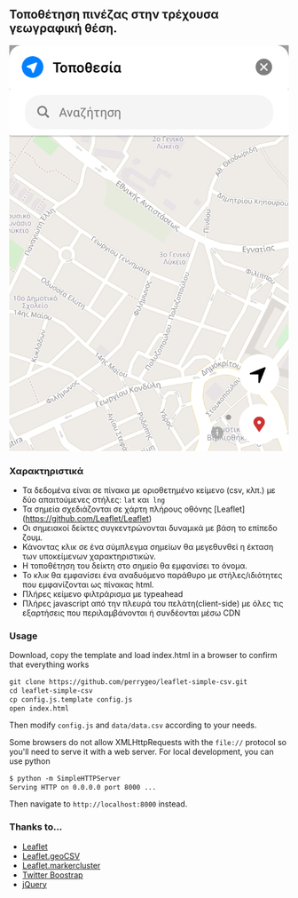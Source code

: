 ## Τοποθέτηση πινέζας στην τρέχουσα γεωγραφική θέση.

<img src="https://github.com/geopap75/leaflet-simple-csv/blob/master/img/Screenshot_20191027-113817.png"  alt="Leaflet"/>

### 
### Χαρακτηριστικά
* Τα δεδομένα είναι σε πίνακα με οριοθετημένο κείμενο (csv, κλπ.) με δύο απαιτούμενες στήλες: `lat` και` lng`
* Τα σημεία σχεδιάζονται σε χάρτη πλήρους οθόνης [Leaflet] (https://github.com/Leaflet/Leaflet)
* Οι σημειακοί δείκτες συγκεντρώνονται δυναμικά με βάση το επίπεδο ζουμ.
* Κάνοντας κλικ σε ένα σύμπλεγμα σημείων θα μεγεθυνθεί η έκταση των υποκείμενων χαρακτηριστικών.
* Η τοποθέτηση του δείκτη στο σημείο θα εμφανίσει το όνομα.
* Το κλικ θα εμφανίσει ένα αναδυόμενο παράθυρο με στήλες/ιδιότητες που εμφανίζονται ως πίνακας html.
* Πλήρες κείμενο φιλτράρισμα με typeahead
* Πλήρες javascript από την πλευρά του πελάτη(client-side) με όλες τις εξαρτήσεις που περιλαμβάνονται ή συνδέονται μέσω CDN

###
### Usage
Download, copy the template and load index.html in a browser to confirm that everything works

```
git clone https://github.com/perrygeo/leaflet-simple-csv.git
cd leaflet-simple-csv
cp config.js.template config.js
open index.html
```

Then modify `config.js` and `data/data.csv` according to your needs.

Some browsers do not allow XMLHttpRequests with the `file://` protocol so you'll need to serve it with a web server. For local development, you can use python

```
$ python -m SimpleHTTPServer
Serving HTTP on 0.0.0.0 port 8000 ...
```
Then navigate to `http://localhost:8000` instead.

### Thanks to...

* [Leaflet](https://github.com/Leaflet/Leaflet)
* [Leaflet.geoCSV](https://github.com/joker-x/Leaflet.geoCSV)
* [Leaflet.markercluster](https://github.com/Leaflet/Leaflet.markercluster)
* [Twitter Boostrap](http://twitter.github.io/bootstrap/)
* [jQuery](http://jquery.com/)


